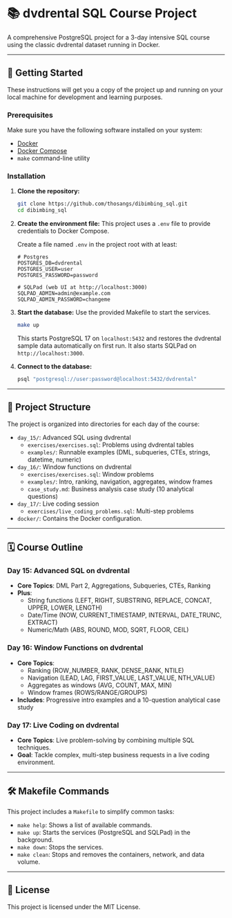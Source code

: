 # 📚 dvdrental SQL Course Project

A comprehensive PostgreSQL project for a 3-day intensive SQL course using the classic dvdrental dataset running in Docker.

---

## 🚀 Getting Started

These instructions will get you a copy of the project up and running on your local machine for development and learning purposes.

### Prerequisites

Make sure you have the following software installed on your system:

- [Docker](https://www.docker.com/get-started)
- [Docker Compose](https://docs.docker.com/compose/install/)
- `make` command-line utility

### Installation

1.  **Clone the repository:**

    ```sh
    git clone https://github.com/thosangs/dibimbing_sql.git
    cd dibimbing_sql
    ```

2.  **Create the environment file:**
    This project uses a `.env` file to provide credentials to Docker Compose.

    Create a file named `.env` in the project root with at least:

    ```
    # Postgres
    POSTGRES_DB=dvdrental
    POSTGRES_USER=user
    POSTGRES_PASSWORD=password

    # SQLPad (web UI at http://localhost:3000)
    SQLPAD_ADMIN=admin@example.com
    SQLPAD_ADMIN_PASSWORD=changeme
    ```

3.  **Start the database:**
    Use the provided Makefile to start the services.

    ```sh
    make up
    ```

    This starts PostgreSQL 17 on `localhost:5432` and restores the dvdrental sample data automatically on first run. It also starts SQLPad on `http://localhost:3000`.

4.  **Connect to the database:**

    ```sh
    psql "postgresql://user:password@localhost:5432/dvdrental"
    ```

---

## 📂 Project Structure

The project is organized into directories for each day of the course:

- `day_15/`: Advanced SQL using dvdrental
  - `exercises/exercises.sql`: Problems using dvdrental tables
  - `examples/`: Runnable examples (DML, subqueries, CTEs, strings, datetime, numeric)
- `day_16/`: Window functions on dvdrental
  - `exercises/exercises.sql`: Window problems
  - `examples/`: Intro, ranking, navigation, aggregates, window frames
  - `case_study.md`: Business analysis case study (10 analytical questions)
- `day_17/`: Live coding session
  - `exercises/live_coding_problems.sql`: Multi-step problems
- `docker/`: Contains the Docker configuration.

---

## 🗓️ Course Outline

### Day 15: Advanced SQL on dvdrental

- **Core Topics**: DML Part 2, Aggregations, Subqueries, CTEs, Ranking
- **Plus**:
  - String functions (LEFT, RIGHT, SUBSTRING, REPLACE, CONCAT, UPPER, LOWER, LENGTH)
  - Date/Time (NOW, CURRENT_TIMESTAMP, INTERVAL, DATE_TRUNC, EXTRACT)
  - Numeric/Math (ABS, ROUND, MOD, SQRT, FLOOR, CEIL)

### Day 16: Window Functions on dvdrental

- **Core Topics**:
  - Ranking (ROW_NUMBER, RANK, DENSE_RANK, NTILE)
  - Navigation (LEAD, LAG, FIRST_VALUE, LAST_VALUE, NTH_VALUE)
  - Aggregates as windows (AVG, COUNT, MAX, MIN)
  - Window frames (ROWS/RANGE/GROUPS)
- **Includes**: Progressive intro examples and a 10-question analytical case study

### Day 17: Live Coding on dvdrental

- **Core Topics**: Live problem-solving by combining multiple SQL techniques.
- **Goal**: Tackle complex, multi-step business requests in a live coding environment.

---

## 🛠️ Makefile Commands

This project includes a `Makefile` to simplify common tasks:

- `make help`: Shows a list of available commands.
- `make up`: Starts the services (PostgreSQL and SQLPad) in the background.
- `make down`: Stops the services.
- `make clean`: Stops and removes the containers, network, and data volume.

---

## 📄 License

This project is licensed under the MIT License.
